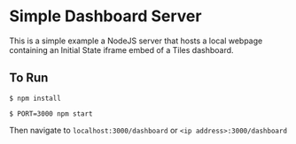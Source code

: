 # Simple Dashboard Server

This is a simple example a NodeJS server that hosts a local webpage containing an Initial State iframe embed of a Tiles dashboard.

## To Run

`$ npm install`

`$ PORT=3000 npm start`

Then navigate to `localhost:3000/dashboard` or `<ip address>:3000/dashboard`

